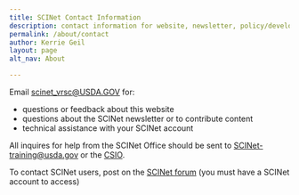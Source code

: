 ```yaml
---
title: SCINet Contact Information
description: contact information for website, newsletter, policy/development, and technical assistance
permalink: /about/contact
author: Kerrie Geil
layout: page
alt_nav: About

---
```



Email [scinet_vrsc@USDA.GOV](mailto:scinet_vrsc@USDA.GOV) for:
* questions or feedback about this website
* questions about the SCINet newsletter or to contribute content
* technical assistance with your SCINet account

All inquires for help from the SCINet Office should be sent to [SCINet-training@usda.gov](mailto:SCINet-training@usda.gov) or the [CSIO](mailto:ARS-CSIO.usda.gov).

To contact SCINet users, post on the [SCINet forum](https://forum.scinet.usda.gov) (you must have a SCINet account to access)
